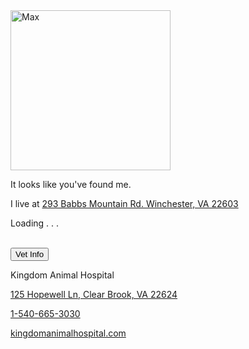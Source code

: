 <div class="encase">
	<img src="/dog/assets/img/0.jpg" alt="Max" height="256" width="256"><br />
	<p>It looks like you've found me.</p>
	<p>I live at <a href="https://www.google.com/maps/place/293+Babbs+Mountain+Rd,+Winchester,+VA+22603/@39.2744651,-78.1799907,17z/data=!3m1!4b1!4m5!3m4!1s0x89b5f115682b0d49:0xa79fd3617adf6fc!8m2!3d39.274461!4d-78.177802" id="address" target="_blank">293 Babbs Mountain Rd. Winchester, VA 22603</a></p>
	<p id="more-info">Loading . . .</p>
	<br />
	<button class="collapsible" id="vet" data-parent="vet" data-child="vet-child">Vet Info</button>
		<div id="vet-child" class="innertext center" data-parent="vet">
			<p>Kingdom Animal Hospital</p>
			<p><a href="https://www.google.com/maps/place/Kingdom+Animal+Hospital/@39.2558828,-78.0980451,17z/data=!4m5!3m4!1s0x0:0xd46064f0096d7a16!8m2!3d39.2557616!4d-78.0988039" id="vet-address" data-parent="vet" target="_blank">125 Hopewell Ln, Clear Brook, VA 22624</a></p>
			<p><a href="tel:+15406653030" id="vet-phone" data-parent="vet">1-540-665-3030</a></p>
			<p><a href="https://kingdomanimalhospital.com/" id="vet-website" data-parent="vet" target="_blank">kingdomanimalhospital.com</a></p>
		</div>
</div>
<script src="https://www.gstatic.com/firebasejs/5.1.0/firebase-app.js"></script>
<script src="https://www.gstatic.com/firebasejs/5.1.0/firebase-database.js"></script>
<script src="assets/js/home.js"></script>

